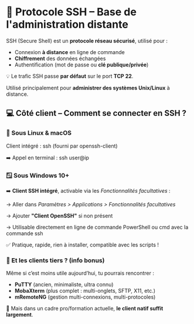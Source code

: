 # **🔐 Protocole SSH – Base de l'administration distante**

SSH (Secure Shell) est un **protocole réseau sécurisé**, utilisé pour :

- Connexion **à distance** en ligne de commande
- **Chiffrement** des données échangées
- Authentification (mot de passe ou **clé publique/privée**)

💡 Le trafic SSH passe **par défaut** sur le port **TCP 22**.

Utilisé principalement pour **administrer des systèmes Unix/Linux** à distance.



## **💻 Côté client – Comment se connecter en SSH ?**

### **🐧 Sous Linux & macOS**

Client intégré : ssh (fourni par openssh-client)

➡️ Appel en terminal : ssh user@ip

### **🪟 Sous Windows 10+**

➡️ **Client SSH intégré**, activable via les *Fonctionnalités facultatives* :

→ Aller dans *Paramètres > Applications > Fonctionnalités facultatives*

→ Ajouter **"Client OpenSSH"** si non présent

→ Utilisable directement en ligne de commande PowerShell ou cmd avec la commande ssh

✅ Pratique, rapide, rien à installer, compatible avec les scripts !



### **🧰 Et les clients tiers ? (info bonus)**

Même si c’est moins utile aujourd’hui, tu pourrais rencontrer :

- **PuTTY** (ancien, minimaliste, ultra connu)
- **MobaXterm** (plus complet : multi-onglets, SFTP, X11, etc.)
- **mRemoteNG** (gestion multi-connexions, multi-protocoles)

📌 Mais dans un cadre pro/formation actuelle, **le client natif suffit largement**.

